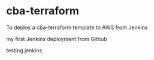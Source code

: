 # cba-terraform
To deploy a cba-terraform template to AWS from Jenkins

my first Jenkins deployment from Github

testing jenkins
